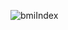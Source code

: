 ![bmiIndex](https://github.com/AnkushDavkhar08/JavaScript/assets/134515966/877c95db-7d43-4a4f-946f-b67e6de7ef6f)
